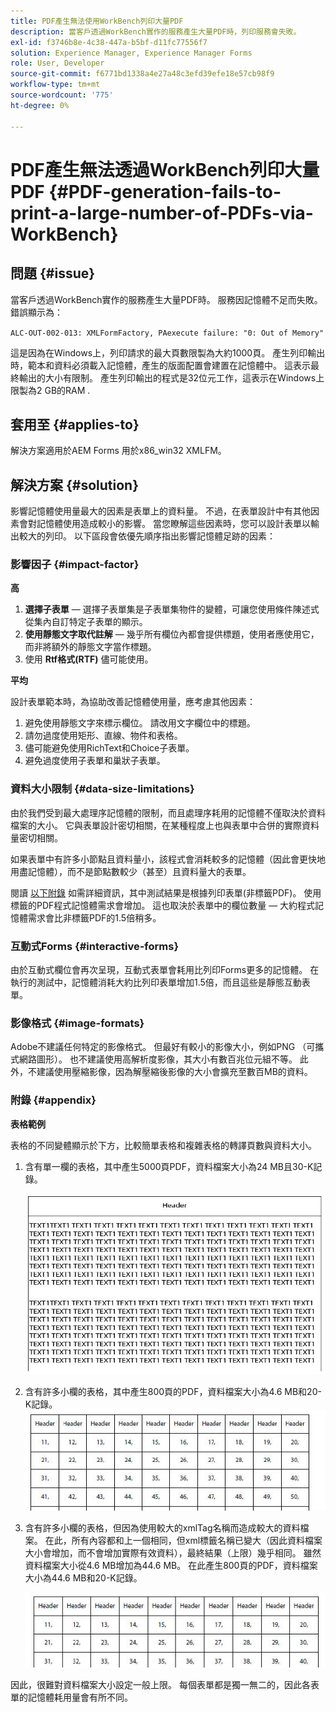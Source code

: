 ```yaml
---
title: PDF產生無法使用WorkBench列印大量PDF
description: 當客戶透過WorkBench實作的服務產生大量PDF時，列印服務會失敗。
exl-id: f3746b8e-4c38-447a-b5bf-d11fc77556f7
solution: Experience Manager, Experience Manager Forms
role: User, Developer
source-git-commit: f6771bd1338a4e27a48c3efd39efe18e57cb98f9
workflow-type: tm+mt
source-wordcount: '775'
ht-degree: 0%

---
```


# PDF產生無法透過WorkBench列印大量PDF {#PDF-generation-fails-to-print-a-large-number-of-PDFs-via-WorkBench}

## 問題 {#issue}

當客戶透過WorkBench實作的服務產生大量PDF時。 服務因記憶體不足而失敗。 錯誤顯示為：

`ALC-OUT-002-013: XMLFormFactory, PAexecute failure: "0: Out of Memory"`

<!-- Attached is a simplified template (BollatoRiservatiLandscape_table_simple.xdp) that simulates the problem.
Using the Designer, if we associate the template "BollatoRiservatiLandscape_table_semplice.xdp" with the XML file "BollatoRiservati.xml" during the generation of the pdf, the process comes to occupy 1.6 Gb of RAM. On the server side, with the complete template, the pdf generation process breaks down, occupying 2 GB of RAM.-->

這是因為在Windows上，列印請求的最大頁數限製為大約1000頁。 產生列印輸出時，範本和資料必須載入記憶體，產生的版面配置會建置在記憶體中。 這表示最終輸出的大小有限制。 產生列印輸出的程式是32位元工作，這表示在Windows上限製為2 GB的RAM <!--and 4 GB on UNIX-->.

## 套用至 {#applies-to}

解決方案適用於AEM Forms <!--JEE Server and AEM Forms on OSGi Server--> 用於x86_win32 XMLFM。

## 解決方案 {#solution}

影響記憶體使用量最大的因素是表單上的資料量。 不過，在表單設計中有其他因素會對記憶體使用造成較小的影響。 當您瞭解這些因素時，您可以設計表單以輸出較大的列印。 以下區段會依優先順序指出影響記憶體足跡的因素：

### 影響因子 {#impact-factor}

**高**

1. **選擇子表單**  — 選擇子表單集是子表單集物件的變體，可讓您使用條件陳述式從集內自訂特定子表單的顯示。
1. **使用靜態文字取代註解**  — 幾乎所有欄位內都會提供標題，使用者應使用它，而非將額外的靜態文字當作標題。
1. 使用 **Rtf格式(RTF)** 儘可能使用。

**平均**

設計表單範本時，為協助改善記憶體使用量，應考慮其他因素：

1. 避免使用靜態文字來標示欄位。 請改用文字欄位中的標題。
2. 請勿過度使用矩形、直線、物件和表格。
3. 儘可能避免使用RichText和Choice子表單。
4. 避免過度使用子表單和巢狀子表單。

### 資料大小限制 {#data-size-limitations}

由於我們受到最大處理序記憶體的限制，而且處理序耗用的記憶體不僅取決於資料檔案的大小。 它與表單設計密切相關，在某種程度上也與表單中合併的實際資料量密切相關。

如果表單中有許多小節點且資料量小，該程式會消耗較多的記憶體（因此會更快地用盡記憶體），而不是節點數較少（甚至）且資料量大的表單。

閱讀 [以下附錄](#appendix) 如需詳細資訊，其中測試結果是根據列印表單(非標籤PDF)。 使用標籤的PDF程式記憶體需求會增加。 這也取決於表單中的欄位數量 — 大約程式記憶體需求會比非標籤PDF的1.5倍稍多。

### 互動式Forms {#interactive-forms}

由於互動式欄位會再次呈現，互動式表單會耗用比列印Forms更多的記憶體。 在執行的測試中，記憶體消耗大約比列印表單增加1.5倍，而且這些是靜態互動表單。

### 影像格式 {#image-formats}

Adobe不建議任何特定的影像格式。 但最好有較小的影像大小，例如PNG （可攜式網路圖形）。 也不建議使用高解析度影像，其大小有數百兆位元組不等。 此外，不建議使用壓縮影像，因為解壓縮後影像的大小會擴充至數百MB的資料。

### 附錄 {#appendix}

**表格範例**

表格的不同變體顯示於下方，比較簡單表格和複雜表格的轉譯頁數與資料大小。

1. 含有單一欄的表格，其中產生5000頁PDF，資料檔案大小為24 MB且30-K記錄。

   ![table_single_column](/help/forms/using/assets/table_single_column.png)

1. 含有許多小欄的表格，其中產生800頁的PDF，資料檔案大小為4.6 MB和20-K記錄。
   ![table_many_small_columns](/help/forms/using/assets/table_many_small_columns.png)

1. 含有許多小欄的表格，但因為使用較大的xmlTag名稱而造成較大的資料檔案。
在此，所有內容都和上一個相同，但xml標籤名稱已變大（因此資料檔案大小會增加，而不會增加實際有效資料），最終結果（上限）幾乎相同。 雖然資料檔案大小從4.6 MB增加為44.6 MB。 在此產生800頁的PDF，資料檔案大小為44.6 MB和20-K記錄。

   ![table_bigger_xml_tagname](/help/forms/using/assets/table_bigger_xml_tagname.png)

因此，很難對資料檔案大小設定一般上限。 每個表單都是獨一無二的，因此各表單的記憶體耗用量會有所不同。
